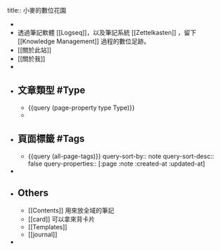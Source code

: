 title:: 小麥的數位花園

-
- 透過筆記軟體 [[Logseq]]，以及筆記系統 [[Zettelkasten]] ，留下 [[Knowledge Management]] 過程的數位足跡。
- [[關於此站]]
- [[關於我]]
-
- ## 文章類型 #Type
	- {{query (page-property type Type)}}
	-
- ## 頁面標籤 #Tags
	- {{query (all-page-tags)}}
	  query-sort-by:: note
	  query-sort-desc:: false
	  query-properties:: [:page :note :created-at :updated-at]
-
- ## Others
	- [[Contents]] 用來放全域的筆記
	- [[card]] 可以拿來背卡片
	- [[Templates]]
	- [[journal]]
-